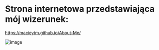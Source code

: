 # Strona internetowa przedstawiająca mój wizerunek:
https://macieytm.github.io/About-Me/

![image](https://github.com/user-attachments/assets/7c8d13a6-1825-4282-ae91-587b42be0385)
